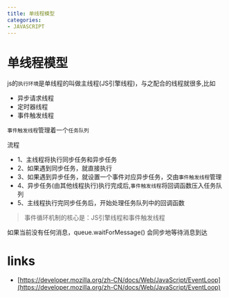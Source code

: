 ```yaml
---
title: 单线程模型
categories: 
- JAVASCRIPT
---
```



# 单线程模型

js的`执行环境`是单线程的叫做主线程(JS引擎线程)，与之配合的线程就很多,比如

- 异步请求线程
- 定时器线程
- 事件触发线程

`事件触发线程`管理着一个`任务队列`




流程

- 1、主线程将执行同步任务和异步任务
- 2、如果遇到同步任务，就直接执行
- 3、如果遇到异步任务，就设置一个事件对应异步任务，交由`事件触发线程`管理
- 4、异步任务(由其他线程执行)执行完成后,`事件触发线程`将回调函数压入任务队列
- 5、主线程执行完同步任务后，开始处理任务队列中的回调函数

> 事件循环机制的核心是：JS引擎线程和事件触发线程



如果当前没有任何消息，queue.waitForMessage() 会同步地等待消息到达




# links

- [https://developer.mozilla.org/zh-CN/docs/Web/JavaScript/EventLoop](https://developer.mozilla.org/zh-CN/docs/Web/JavaScript/EventLoop)